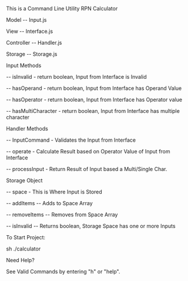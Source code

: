 This is a Command Line Utility RPN Calculator

Model -- Input.js

View -- Interface.js

Controller -- Handler.js

Storage -- Storage.js



Input Methods

 -- isInvalid - return boolean, Input from Interface is Invalid
 
 -- hasOperand - return boolean, Input from Interface has Operand Value
 
 -- hasOperator - return boolean, Input from Interface has Operator value
 
 -- hasMultiCharacter - return boolean, Input from Interface has multiple character



Handler Methods 

 -- InputCommand - Validates the Input from Interface
 
 -- operate - Calculate Result based on Operator Value of Input from Interface 
 
 -- processInput - Return Result of Input based a Multi/Single Char.



Storage Object

 -- space - This is Where Input is Stored 
 
 -- addItems -- Adds to Space Array
 
 -- removeItems -- Removes from Space Array
 
 -- isInvalid -- Returns boolean, Storage Space has one or more Inputs



To Start Project: 

sh ./calculator



Need Help? 

See Valid Commands by entering "h" or "help".
